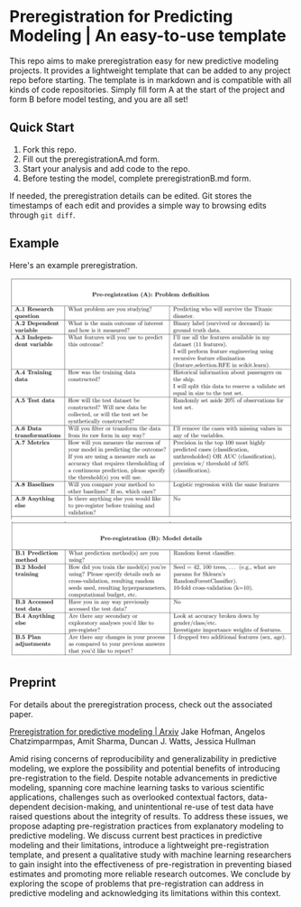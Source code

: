 # Preregistration for Predicting Modeling | An easy-to-use template



This repo aims to make preregistration easy for new predictive modeling projects. It provides a lightweight template that can be added to any project repo before starting. The template is in markdown and is compatible with all kinds of code repositories. Simply fill form A  at the start of the project and form B before model testing, and you are all set!

## Quick Start

1. Fork this repo. 
2. Fill out the preregistrationA.md form. 
3. Start your analysis and add code to the repo. 
4. Before testing the model, complete preregistrationB.md form.

If needed, the preregistration details can be edited. Git stores the timestamps of each edit and provides a simple way to browsing edits through `git diff`. 

## Example
Here's an example preregistration.

![Preregistration A example](docs/example-prereg/preregA-example.png)
![Preregistration B example](docs/example-prereg/preregB-example.png)


## Preprint
For details about the preregistration process, check out the associated paper.

[Preregistration for predictive modeling | Arxiv](https://arxiv.org/abs/2311.18807)
Jake Hofman, Angelos Chatzimparmpas, Amit Sharma, Duncan J. Watts, Jessica Hullman

Amid rising concerns of reproducibility and generalizability in predictive modeling, we explore the possibility and potential benefits of introducing pre-registration to the field. Despite notable advancements in predictive modeling, spanning core machine learning tasks to various scientific applications, challenges such as overlooked contextual factors, data-dependent decision-making, and unintentional re-use of test data have raised questions about the integrity of results. To address these issues, we propose adapting pre-registration practices from explanatory modeling to predictive modeling. We discuss current best practices in predictive modeling and their limitations, introduce a lightweight pre-registration template, and present a qualitative study with machine learning researchers to gain insight into the effectiveness of pre-registration in preventing biased estimates and promoting more reliable research outcomes. We conclude by exploring the scope of problems that pre-registration can address in predictive modeling and acknowledging its limitations within this context.

